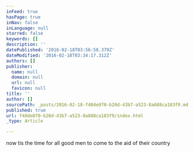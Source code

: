 ```yaml
---
inFeed: true
hasPage: true
inNav: false
inLanguage: null
starred: false
keywords: []
description: ''
datePublished: '2016-02-18T03:56:58.379Z'
dateModified: '2016-02-18T03:34:17.312Z'
authors: []
publisher:
  name: null
  domain: null
  url: null
  favicon: null
title: ''
author: []
sourcePath: _posts/2016-02-18-f40de070-b20d-43b7-a523-8a688ca183f9.md
published: true
url: f40de070-b20d-43b7-a523-8a688ca183f9/index.html
_type: Article

---
```

now tis the time for all good men to come to the aid of their country